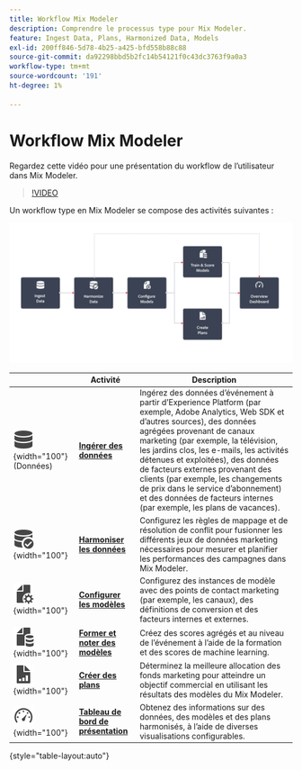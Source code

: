 ```yaml
---
title: Workflow Mix Modeler
description: Comprendre le processus type pour Mix Modeler.
feature: Ingest Data, Plans, Harmonized Data, Models
exl-id: 200ff846-5d78-4b25-a425-bfd558b88c88
source-git-commit: da92298bbd5b2fc14b54121f0c43dc3763f9a0a3
workflow-type: tm+mt
source-wordcount: '191'
ht-degree: 1%

---
```


# Workflow Mix Modeler

Regardez cette vidéo pour une présentation du workflow de l’utilisateur dans Mix Modeler.

>[!VIDEO](https://video.tv.adobe.com/v/3424854/?learn=on)


Un workflow type en Mix Modeler se compose des activités suivantes :

![Texte de remplacement](/help/assets/ApplicationWorkflow.svg)

|  | Activité | Description |
|---|---|---|
| ![Data](/help/assets/icons/Data.svg){width="100"} (Données) | [**Ingérer des données**](../ingest-data/overview.md) | Ingérez des données d’événement à partir d’Experience Platform (par exemple, Adobe Analytics, Web SDK et d’autres sources), des données agrégées provenant de canaux marketing (par exemple, la télévision, les jardins clos, les e-mails, les activités détenues et exploitées), des données de facteurs externes provenant des clients (par exemple, les changements de prix dans le service d’abonnement) et des données de facteurs internes (par exemple, les plans de vacances). |
| ![DataCheck](/help/assets/icons/DataCheck.svg){width="100"} | [**Harmoniser les données**](../harmonize-data/overview.md) | Configurez les règles de mappage et de résolution de conflit pour fusionner les différents jeux de données marketing nécessaires pour mesurer et planifier les performances des campagnes dans Mix Modeler. |
| ![FileConfig](/help/assets/icons/FileGear.svg){width="100"} | [**Configurer les modèles**](../models/create.md) | Configurez des instances de modèle avec des points de contact marketing (par exemple, les canaux), des définitions de conversion et des facteurs internes et externes. |
| ![FileData](/help/assets/icons/FileData.svg){width="100"} | [**Former et noter des modèles**](../models/overview.md) | Créez des scores agrégés et au niveau de l’événement à l’aide de la formation et des scores de machine learning. |
| ![FileChart](/help/assets/icons/FileChart.svg){width="100"} | [**Créer des plans**](../plans/overview.md) | Déterminez la meilleure allocation des fonds marketing pour atteindre un objectif commercial en utilisant les résultats des modèles du Mix Modeler. |
| ![Tableau de bord](/help/assets/icons/Dashboard.svg){width="100"} | [**Tableau de bord de présentation**](../dashboard/overview.md) | Obtenez des informations sur des données, des modèles et des plans harmonisés, à l’aide de diverses visualisations configurables. |

{style="table-layout:auto"}

<!---
The detailed data-oriented flowchart below illustrates how:

* harmonized data is based on:

  * experience event data (originating from Analytics source connector, collected through Experience Platform SDKs and APIs, ingested through source connectors, or using streaming ingestion),
  * aggregate or summary data from walled gardens (like Facebook, YouTube), traffic sources, or offline advertising data, and 
  * definitions of harmonized fields and dataset rules.

* a model is based on:

  * the conversion and marketing touchpoint definitions resulting from the harmonized data and 
  * non-marketing aggregate or summary data containing internal or external factors.

* mult-touch attribution event scores can potentially be fed back into Experience Platform data lake for use in subsequent model configuration, training and scoring.

![Comprehensive workflow](/help/assets/comprehensive-workflow.svg)

-->
